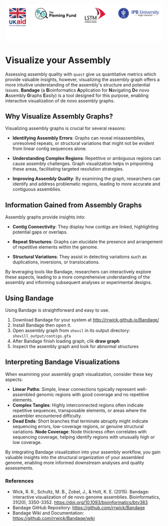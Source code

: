 ![collaboration-logo](../IM/Github_image_banner.png)

# **Visualize your Assembly**

Assessing assembly quality with `quast` give us quantitative metrics which provide valuable insights, however, visualizing the assembly graph offers a more intuitive understanding of the assembly's structure and potential issues. **Bandage** (a **B**ioinformatics **A**pplication for **N**avigating **D**e novo **A**ssembly **G**raphs **E**asily) is a tool designed for this purpose, enabling interactive visualization of de novo assembly graphs.

## Why Visualize Assembly Graphs?

Visualizing assembly graphs is crucial for several reasons:

- **Identifying Assembly Errors**: Graphs can reveal misassemblies, unresolved repeats, or structural variations that might not be evident from linear contig sequences alone.

- **Understanding Complex Regions**: Repetitive or ambiguous regions can cause assembly challenges. Graph visualization helps in pinpointing these areas, facilitating targeted resolution strategies.

- **Improving Assembly Quality**: By examining the graph, researchers can identify and address problematic regions, leading to more accurate and contiguous assemblies.

## Information Gained from Assembly Graphs

Assembly graphs provide insights into:

- **Contig Connectivity**: They display how contigs are linked, highlighting potential gaps or overlaps.

- **Repeat Structures**: Graphs can elucidate the presence and arrangement of repetitive elements within the genome.

- **Structural Variations**: They assist in detecting variations such as duplications, inversions, or translocations.

By leveraging tools like Bandage, researchers can interactively explore these aspects, leading to a more comprehensive understanding of the assembly and informing subsequent analyses or experimental designs.

## Using Bandage

Using Bandage is straightforward and easy to use.
1. Download Bandage for your system at http://rrwick.github.io/Bandage/
2. Install Bandage then open it.
3. Open assembly graph from `shovil` in its output directory: `shovill_output/contigs.gfa`
4. After Bandage finish loading graph, clik **draw graph**
5. Inspect the assembly graph and look for abnormal structures

## Interpreting Bandage Visualizations
When examining your assembly graph visualization, consider these key aspects:

- **Linear Paths**: Simple, linear connections typically represent well-assembled genomic regions with good coverage and no repetitive elements.
- **Complex Tangles**: Highly interconnected regions often indicate repetitive sequences, transposable elements, or areas where the assembler encountered difficulty.
- **Dead Ends**: Short branches that terminate abruptly might indicate sequencing errors, low-coverage regions, or genuine structural variations.
**Node Coverage**: Node thickness often correlates with sequencing coverage, helping identify regions with unusually high or low coverage.


By integrating Bandage visualization into your assembly workflow, you gain valuable insights into the structural organization of your assembled genome, enabling more informed downstream analyses and quality assessments.


### References

- Wick, R. R., Schultz, M. B., Zobel, J., & Holt, K. E. (2015). Bandage: interactive visualization of de novo genome assemblies. Bioinformatics, 31(20), 3350-3352. https://doi.org/10.1093/bioinformatics/btv383
- Bandage GitHub Repository: https://github.com/rrwick/Bandage
- Bandage Wiki and Documentation: https://github.com/rrwick/Bandage/wiki
